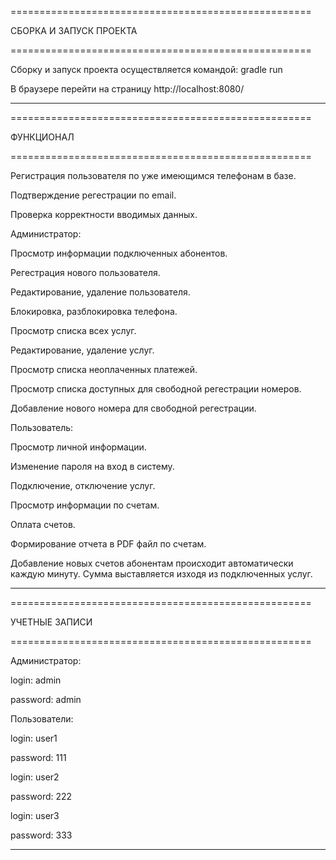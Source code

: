 ====================================================

СБОРКА И ЗАПУСК ПРОЕКТА

====================================================

Сборку и запуск проекта осуществляется командой: gradle run

В браузере перейти на страницу http://localhost:8080/

--------------------------------------------------------------------------------------------------------


====================================================

ФУНКЦИОНАЛ

====================================================

Регистрация пользователя по уже имеющимся телефонам в базе.

Подтверждение регестрации по email.

Проверка корректности вводимых данных.



Администратор:

Просмотр информации подключенных абонентов.

Регестрация нового пользователя.

Редактирование, удаление пользователя.

Блокировка, разблокировка телефона.



Просмотр списка всех услуг.

Редактирование, удаление услуг.



Просмотр списка неоплаченных платежей.



Просмотр списка доступных для свободной регестрации номеров.

Добавление нового номера для свободной регестрации.



Пользователь:

Просмотр личной информации.

Изменение пароля на вход в систему.



Подключение, отключение услуг.



Просмотр информации по счетам.

Оплата счетов.

Формирование отчета в PDF файл по счетам.



Добавление новых счетов абонентам происходит автоматически каждую минуту. Сумма выставляется изходя из подключенных услуг.

--------------------------------------------------------------------------------------------------------

====================================================

УЧЕТНЫЕ ЗАПИСИ

====================================================

Администратор:

login: admin

password: admin


Пользователи:

login: user1

password: 111


login: user2

password: 222


login: user3

password: 333

--------------------------------------------------------------------------------------------------------
